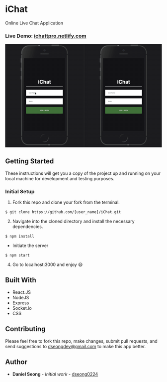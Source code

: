 # iChat

Online Live Chat Application

### Live Demo: [ichattpro.netlify.com](http://ichattpro.netlify.com)

![](ichattpro-demo.gif)

## Getting Started

These instructions will get you a copy of the project up and running on your local machine for development and testing purposes.

### Initial Setup

1. Fork this repo and clone your fork from the terminal.

```
$ git clone https://github.com/[user_name]/iChat.git
```

2. Navigate into the cloned directory and install the necessary dependencies.

```
$ npm install
```
* Initiate the server

```
$ npm start
```

4. Go to localhost:3000 and enjoy 😃


## Built With

* React.JS
* NodeJS
* Express
* Socket.io
* CSS


## Contributing

Please feel free to fork this repo, make changes, submit pull requests, and send suggestions to dseongdev@gmail.com to make this app better.

## Author

* **Daniel Seong** - *Initial work* - [dseong0224](https://github.com/dseong0224)
